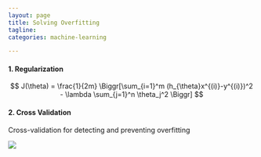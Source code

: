 ```yaml
---
layout: page
title: Solving Overfitting
tagline:
categories: machine-learning

---
```


#### 1. Regularization

$$
J(\theta) = \frac{1}{2m} \Biggr[\sum_{i=1}^m (h_{\theta}x^{(i)}-y^{(i)})^2 - \lambda \sum_{j=1}^n \theta_j^2 \Biggr]
$$

#### 2. Cross Validation

Cross-validation for detecting and preventing overfitting

<img src="https://qph.is.quoracdn.net/main-qimg-33774ab551d31370fbe2a4fa57286781?convert_to_webp=true"/>
